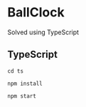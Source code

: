 # BallClock

Solved using TypeScript

## TypeScript
```
cd ts
```
```
npm install
```
```
npm start
```

